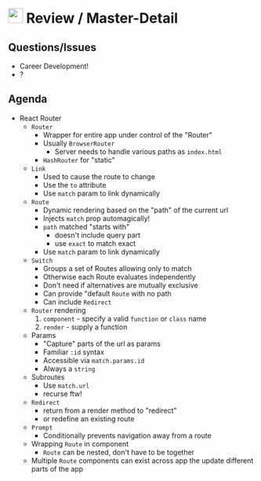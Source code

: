 <img src="https://cloud.githubusercontent.com/assets/478864/22186847/68223ce6-e0b1-11e6-8a62-0e3edc96725e.png" width=30> Review / Master-Detail
===

## Questions/Issues

* Career Development!
* ?

## Agenda

* React Router
    * `Router`
        * Wrapper for entire app under control of the "Router"
        * Usually `BrowserRouter`
            * Server needs to handle various paths as `index.html`
        * `HashRouter` for "static"
    * `Link`
        * Used to cause the route to change
        * Use the `to` attribute
        * Use `match` param to link dynamically
    * `Route`
        * Dynamic rendering based on the "path" of the current url
        * Injects `match` prop automagically!
        * `path` matched "starts with"
            * doesn't include query part
            * use `exact` to match exact
        * Use `match` param to link dynamically
    * `Switch`
        * Groups a set of Routes allowing only to match
        * Otherwise each Route evaluates independently
        * Don't need if alternatives are mutually exclusive
        * Can provide "default `Route` with no path
        * Can include `Redirect`
    * `Router` rendering
        1. `component` - specify a valid `function` or `class` name
        1. `render` - supply a function
    * Params
        * "Capture" parts of the url as params
        * Familiar `:id` syntax
        * Accessible via `match.params.id`
        * Always a `string`
    * Subroutes
        * Use `match.url`
        * recurse ftw!
    * `Redirect`
        * return from a render method to "redirect"
        * or redefine an existing route
    * `Prompt`
        * Conditionally prevents navigation away from a route
    * Wrapping `Route` in component
        * `Route` can be nested, don't have to be together
    * Multiple `Route` components can exist across app the update different
    parts of the app


    
